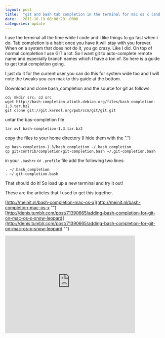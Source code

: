 ```yaml
---
layout: post
title:  "git and bash tab completion in the terminal for mac os x (and linux)"
date:   2011-10-19 08:08:29 -0000
categories: update
---
```


I use the terminal all the time while I code and I like things to go fast when i do. Tab completion is a habit once you have it will stay with you forever. When on a system that does not do it, you go crazy. Like I did. On top of normal completion I use GIT a lot. So I want git to auto-complete remote name and especially branch names which I have a ton of. So here is a guide to get total completion going.

I just do it for the current user you can do this for system wide too and I will note the tweaks you can mak to this guide at the bottom.

Download and clone bash_completion and the source for git as follows:

	cd; mkdir src; cd src
	wget http://bash-completion.alioth.debian.org/files/bash-completion-1.3.tar.bz2
	git clone git://git.kernel.org/pub/scm/git/git.git

untar the bas-completion file

	tar xvf bash-completion-1.3.tar.bz2

copy the files to your home directory (I hide them with the ".")

	cp bash-completion-1.3/bash_completion ~/.bash_completion
	cp git/contrib/completion/git-completion.bash ~/.git-completion.bash

in your `.bashrc` or `.profile` file add the following two lines:

	. ~/.bash_completion
	. ~/.git-completion.bash

That should do it! So load up a new terminal and try it out!

These are the articles that I used to get this together.

[http://meinit.nl/bash-completion-mac-os-x](http://meinit.nl/bash-completion-mac-os-x "")  
[http://denis.tumblr.com/post/71390665/adding-bash-completion-for-git-on-mac-os-x-snow-leopard](http://denis.tumblr.com/post/71390665/adding-bash-completion-for-git-on-mac-os-x-snow-leopard "")

<iframe width="420" height="315" src="http://www.youtube.com/embed/3WsWAeiV1KM" frameborder="0" allowfullscreen></iframe>

